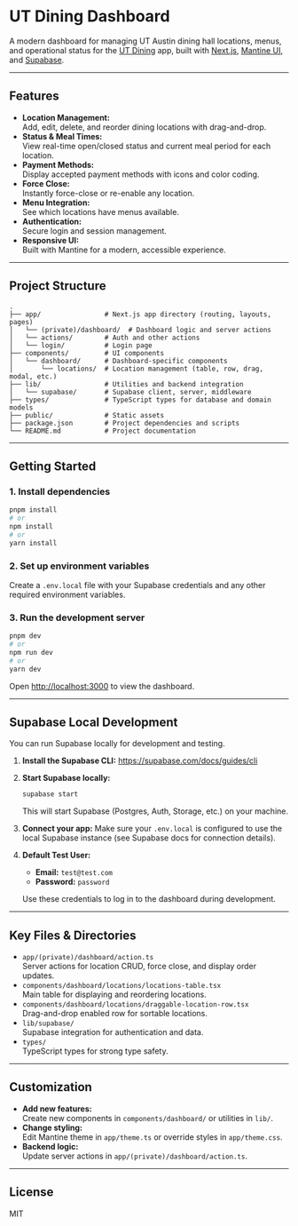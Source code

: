 # UT Dining Dashboard

A modern dashboard for managing UT Austin dining hall locations, menus, and operational status for the [UT Dining](https://github.com/Longhorn-Developers/UT-Dining) app, built with [Next.js](https://nextjs.org/), [Mantine UI](https://mantine.dev/), and [Supabase](https://supabase.com/).

---

## Features

- **Location Management:**  
  Add, edit, delete, and reorder dining locations with drag-and-drop.
- **Status & Meal Times:**  
  View real-time open/closed status and current meal period for each location.
- **Payment Methods:**  
  Display accepted payment methods with icons and color coding.
- **Force Close:**  
  Instantly force-close or re-enable any location.
- **Menu Integration:**  
  See which locations have menus available.
- **Authentication:**  
  Secure login and session management.
- **Responsive UI:**  
  Built with Mantine for a modern, accessible experience.

---

## Project Structure

```
.
├── app/                # Next.js app directory (routing, layouts, pages)
│   └── (private)/dashboard/  # Dashboard logic and server actions
│   └── actions/        # Auth and other actions
│   └── login/          # Login page
├── components/         # UI components
│   └── dashboard/      # Dashboard-specific components
│       └── locations/  # Location management (table, row, drag, modal, etc.)
├── lib/                # Utilities and backend integration
│   └── supabase/       # Supabase client, server, middleware
├── types/              # TypeScript types for database and domain models
├── public/             # Static assets
├── package.json        # Project dependencies and scripts
└── README.md           # Project documentation
```

---

## Getting Started

### 1. Install dependencies

```bash
pnpm install
# or
npm install
# or
yarn install
```

### 2. Set up environment variables

Create a `.env.local` file with your Supabase credentials and any other required environment variables.

### 3. Run the development server

```bash
pnpm dev
# or
npm run dev
# or
yarn dev
```

Open [http://localhost:3000](http://localhost:3000) to view the dashboard.

---

## Supabase Local Development

You can run Supabase locally for development and testing.

1. **Install the Supabase CLI:**
   https://supabase.com/docs/guides/cli

2. **Start Supabase locally:**

   ```bash
   supabase start
   ```

   This will start Supabase (Postgres, Auth, Storage, etc.) on your machine.

3. **Connect your app:**
   Make sure your `.env.local` is configured to use the local Supabase instance (see Supabase docs for connection details).

4. **Default Test User:**

   - **Email:** `test@test.com`
   - **Password:** `password`

   Use these credentials to log in to the dashboard during development.

---

## Key Files & Directories

- `app/(private)/dashboard/action.ts`  
  Server actions for location CRUD, force close, and display order updates.
- `components/dashboard/locations/locations-table.tsx`  
  Main table for displaying and reordering locations.
- `components/dashboard/locations/draggable-location-row.tsx`  
  Drag-and-drop enabled row for sortable locations.
- `lib/supabase/`  
  Supabase integration for authentication and data.
- `types/`  
  TypeScript types for strong type safety.

---

## Customization

- **Add new features:**  
  Create new components in `components/dashboard/` or utilities in `lib/`.
- **Change styling:**  
  Edit Mantine theme in `app/theme.ts` or override styles in `app/theme.css`.
- **Backend logic:**  
  Update server actions in `app/(private)/dashboard/action.ts`.

---

## License

MIT

